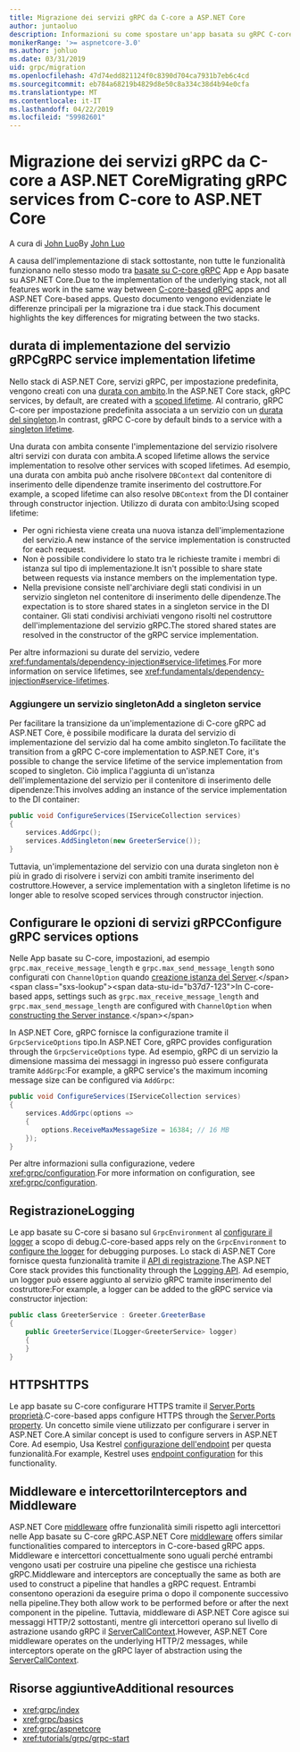 ```yaml
---
title: Migrazione dei servizi gRPC da C-core a ASP.NET Core
author: juntaoluo
description: Informazioni su come spostare un'app basata su gRPC C-core esistente per l'esecuzione all'inizio dello stack di ASP.NET Core.
monikerRange: '>= aspnetcore-3.0'
ms.author: johluo
ms.date: 03/31/2019
uid: grpc/migration
ms.openlocfilehash: 47d74edd821124f0c8390d704ca7931b7eb6c4cd
ms.sourcegitcommit: eb784a68219b4829d8e50c8a334c38d4b94e0cfa
ms.translationtype: MT
ms.contentlocale: it-IT
ms.lasthandoff: 04/22/2019
ms.locfileid: "59982601"
---
```

# <a name="migrating-grpc-services-from-c-core-to-aspnet-core"></a><span data-ttu-id="b37d7-103">Migrazione dei servizi gRPC da C-core a ASP.NET Core</span><span class="sxs-lookup"><span data-stu-id="b37d7-103">Migrating gRPC services from C-core to ASP.NET Core</span></span>

<span data-ttu-id="b37d7-104">A cura di [John Luo](https://github.com/juntaoluo)</span><span class="sxs-lookup"><span data-stu-id="b37d7-104">By [John Luo](https://github.com/juntaoluo)</span></span>

<span data-ttu-id="b37d7-105">A causa dell'implementazione di stack sottostante, non tutte le funzionalità funzionano nello stesso modo tra [basate su C-core gRPC](https://grpc.io/blog/grpc-stacks) App e App basate su ASP.NET Core.</span><span class="sxs-lookup"><span data-stu-id="b37d7-105">Due to the implementation of the underlying stack, not all features work in the same way between [C-core-based gRPC](https://grpc.io/blog/grpc-stacks) apps and ASP.NET Core-based apps.</span></span> <span data-ttu-id="b37d7-106">Questo documento vengono evidenziate le differenze principali per la migrazione tra i due stack.</span><span class="sxs-lookup"><span data-stu-id="b37d7-106">This document highlights the key differences for migrating between the two stacks.</span></span>

## <a name="grpc-service-implementation-lifetime"></a><span data-ttu-id="b37d7-107">durata di implementazione del servizio gRPC</span><span class="sxs-lookup"><span data-stu-id="b37d7-107">gRPC service implementation lifetime</span></span>

<span data-ttu-id="b37d7-108">Nello stack di ASP.NET Core, servizi gRPC, per impostazione predefinita, vengono creati con una [durata con ambito](xref:fundamentals/dependency-injection#service-lifetimes).</span><span class="sxs-lookup"><span data-stu-id="b37d7-108">In the ASP.NET Core stack, gRPC services, by default, are created with a [scoped lifetime](xref:fundamentals/dependency-injection#service-lifetimes).</span></span> <span data-ttu-id="b37d7-109">Al contrario, gRPC C-core per impostazione predefinita associata a un servizio con un [durata del singleton](xref:fundamentals/dependency-injection#service-lifetimes).</span><span class="sxs-lookup"><span data-stu-id="b37d7-109">In contrast, gRPC C-core by default binds to a service with a [singleton lifetime](xref:fundamentals/dependency-injection#service-lifetimes).</span></span>

<span data-ttu-id="b37d7-110">Una durata con ambita consente l'implementazione del servizio risolvere altri servizi con durata con ambita.</span><span class="sxs-lookup"><span data-stu-id="b37d7-110">A scoped lifetime allows the service implementation to resolve other services with scoped lifetimes.</span></span> <span data-ttu-id="b37d7-111">Ad esempio, una durata con ambita può anche risolvere `DBContext` dal contenitore di inserimento delle dipendenze tramite inserimento del costruttore.</span><span class="sxs-lookup"><span data-stu-id="b37d7-111">For example, a scoped lifetime can also resolve `DBContext` from the DI container through constructor injection.</span></span> <span data-ttu-id="b37d7-112">Utilizzo di durata con ambito:</span><span class="sxs-lookup"><span data-stu-id="b37d7-112">Using scoped lifetime:</span></span>

* <span data-ttu-id="b37d7-113">Per ogni richiesta viene creata una nuova istanza dell'implementazione del servizio.</span><span class="sxs-lookup"><span data-stu-id="b37d7-113">A new instance of the service implementation is constructed for each request.</span></span>
* <span data-ttu-id="b37d7-114">Non è possibile condividere lo stato tra le richieste tramite i membri di istanza sul tipo di implementazione.</span><span class="sxs-lookup"><span data-stu-id="b37d7-114">It isn't possible to share state between requests via instance members on the implementation type.</span></span>
* <span data-ttu-id="b37d7-115">Nella previsione consiste nell'archiviare degli stati condivisi in un servizio singleton nel contenitore di inserimento delle dipendenze.</span><span class="sxs-lookup"><span data-stu-id="b37d7-115">The expectation is to store shared states in a singleton service in the DI container.</span></span> <span data-ttu-id="b37d7-116">Gli stati condivisi archiviati vengono risolti nel costruttore dell'implementazione del servizio gRPC.</span><span class="sxs-lookup"><span data-stu-id="b37d7-116">The stored shared states are resolved in the constructor of the gRPC service implementation.</span></span>

<span data-ttu-id="b37d7-117">Per altre informazioni su durate del servizio, vedere <xref:fundamentals/dependency-injection#service-lifetimes>.</span><span class="sxs-lookup"><span data-stu-id="b37d7-117">For more information on service lifetimes, see <xref:fundamentals/dependency-injection#service-lifetimes>.</span></span>

### <a name="add-a-singleton-service"></a><span data-ttu-id="b37d7-118">Aggiungere un servizio singleton</span><span class="sxs-lookup"><span data-stu-id="b37d7-118">Add a singleton service</span></span>

<span data-ttu-id="b37d7-119">Per facilitare la transizione da un'implementazione di C-core gRPC ad ASP.NET Core, è possibile modificare la durata del servizio di implementazione del servizio dal ha come ambito singleton.</span><span class="sxs-lookup"><span data-stu-id="b37d7-119">To facilitate the transition from a gRPC C-core implementation to ASP.NET Core, it's possible to change the service lifetime of the service implementation from scoped to singleton.</span></span> <span data-ttu-id="b37d7-120">Ciò implica l'aggiunta di un'istanza dell'implementazione del servizio per il contenitore di inserimento delle dipendenze:</span><span class="sxs-lookup"><span data-stu-id="b37d7-120">This involves adding an instance of the service implementation to the DI container:</span></span>

```csharp
public void ConfigureServices(IServiceCollection services)
{
    services.AddGrpc();
    services.AddSingleton(new GreeterService());
}
```

<span data-ttu-id="b37d7-121">Tuttavia, un'implementazione del servizio con una durata singleton non è più in grado di risolvere i servizi con ambiti tramite inserimento del costruttore.</span><span class="sxs-lookup"><span data-stu-id="b37d7-121">However, a service implementation with a singleton lifetime is no longer able to resolve scoped services through constructor injection.</span></span>

## <a name="configure-grpc-services-options"></a><span data-ttu-id="b37d7-122">Configurare le opzioni di servizi gRPC</span><span class="sxs-lookup"><span data-stu-id="b37d7-122">Configure gRPC services options</span></span>

<span data-ttu-id="b37d7-123">Nelle App basate su C-core, impostazioni, ad esempio `grpc.max_receive_message_length` e `grpc.max_send_message_length` sono configurati con `ChannelOption` quando [creazione istanza del Server](https://grpc.io/grpc/csharp/api/Grpc.Core.Server.html#Grpc_Core_Server__ctor_System_Collections_Generic_IEnumerable_Grpc_Core_ChannelOption__).</span><span class="sxs-lookup"><span data-stu-id="b37d7-123">In C-core-based apps, settings such as `grpc.max_receive_message_length` and `grpc.max_send_message_length` are configured with `ChannelOption` when [constructing the Server instance](https://grpc.io/grpc/csharp/api/Grpc.Core.Server.html#Grpc_Core_Server__ctor_System_Collections_Generic_IEnumerable_Grpc_Core_ChannelOption__).</span></span>

<span data-ttu-id="b37d7-124">In ASP.NET Core, gRPC fornisce la configurazione tramite il `GrpcServiceOptions` tipo.</span><span class="sxs-lookup"><span data-stu-id="b37d7-124">In ASP.NET Core, gRPC provides configuration through the `GrpcServiceOptions` type.</span></span> <span data-ttu-id="b37d7-125">Ad esempio, gRPC di un servizio la dimensione massima dei messaggi in ingresso può essere configurata tramite `AddGrpc`:</span><span class="sxs-lookup"><span data-stu-id="b37d7-125">For example, a gRPC service's the maximum incoming message size can be configured via `AddGrpc`:</span></span>

```csharp
public void ConfigureServices(IServiceCollection services)
{
    services.AddGrpc(options =>
    {
        options.ReceiveMaxMessageSize = 16384; // 16 MB
    });
}
```

<span data-ttu-id="b37d7-126">Per altre informazioni sulla configurazione, vedere <xref:grpc/configuration>.</span><span class="sxs-lookup"><span data-stu-id="b37d7-126">For more information on configuration, see <xref:grpc/configuration>.</span></span>

## <a name="logging"></a><span data-ttu-id="b37d7-127">Registrazione</span><span class="sxs-lookup"><span data-stu-id="b37d7-127">Logging</span></span>

<span data-ttu-id="b37d7-128">Le app basate su C-core si basano sul `GrpcEnvironment` al [configurare il logger](https://grpc.io/grpc/csharp/api/Grpc.Core.GrpcEnvironment.html?q=size#Grpc_Core_GrpcEnvironment_SetLogger_Grpc_Core_Logging_ILogger_) a scopo di debug.</span><span class="sxs-lookup"><span data-stu-id="b37d7-128">C-core-based apps rely on the `GrpcEnvironment` to [configure the logger](https://grpc.io/grpc/csharp/api/Grpc.Core.GrpcEnvironment.html?q=size#Grpc_Core_GrpcEnvironment_SetLogger_Grpc_Core_Logging_ILogger_) for debugging purposes.</span></span> <span data-ttu-id="b37d7-129">Lo stack di ASP.NET Core fornisce questa funzionalità tramite il [API di registrazione](xref:fundamentals/logging/index).</span><span class="sxs-lookup"><span data-stu-id="b37d7-129">The ASP.NET Core stack provides this functionality through the [Logging API](xref:fundamentals/logging/index).</span></span> <span data-ttu-id="b37d7-130">Ad esempio, un logger può essere aggiunto al servizio gRPC tramite inserimento del costruttore:</span><span class="sxs-lookup"><span data-stu-id="b37d7-130">For example, a logger can be added to the gRPC service via constructor injection:</span></span>

```csharp
public class GreeterService : Greeter.GreeterBase
{
    public GreeterService(ILogger<GreeterService> logger)
    {
    }
}
```

## <a name="https"></a><span data-ttu-id="b37d7-131">HTTPS</span><span class="sxs-lookup"><span data-stu-id="b37d7-131">HTTPS</span></span>

<span data-ttu-id="b37d7-132">Le app basate su C-core configurare HTTPS tramite il [Server.Ports proprietà](https://grpc.io/grpc/csharp/api/Grpc.Core.Server.html#Grpc_Core_Server_Ports).</span><span class="sxs-lookup"><span data-stu-id="b37d7-132">C-core-based apps configure HTTPS through the [Server.Ports property](https://grpc.io/grpc/csharp/api/Grpc.Core.Server.html#Grpc_Core_Server_Ports).</span></span> <span data-ttu-id="b37d7-133">Un concetto simile viene utilizzato per configurare i server in ASP.NET Core.</span><span class="sxs-lookup"><span data-stu-id="b37d7-133">A similar concept is used to configure servers in ASP.NET Core.</span></span> <span data-ttu-id="b37d7-134">Ad esempio, Usa Kestrel [configurazione dell'endpoint](xref:fundamentals/servers/kestrel#endpoint-configuration) per questa funzionalità.</span><span class="sxs-lookup"><span data-stu-id="b37d7-134">For example, Kestrel uses [endpoint configuration](xref:fundamentals/servers/kestrel#endpoint-configuration) for this functionality.</span></span>

## <a name="interceptors-and-middleware"></a><span data-ttu-id="b37d7-135">Middleware e intercettori</span><span class="sxs-lookup"><span data-stu-id="b37d7-135">Interceptors and Middleware</span></span>

<span data-ttu-id="b37d7-136">ASP.NET Core [middleware](xref:fundamentals/middleware/index) offre funzionalità simili rispetto agli intercettori nelle App basate su C-core gRPC.</span><span class="sxs-lookup"><span data-stu-id="b37d7-136">ASP.NET Core [middleware](xref:fundamentals/middleware/index) offers similar functionalities compared to interceptors in C-core-based gRPC apps.</span></span> <span data-ttu-id="b37d7-137">Middleware e intercettori concettualmente sono uguali perché entrambi vengono usati per costruire una pipeline che gestisce una richiesta gRPC.</span><span class="sxs-lookup"><span data-stu-id="b37d7-137">Middleware and interceptors are conceptually the same as both are used to construct a pipeline that handles a gRPC request.</span></span> <span data-ttu-id="b37d7-138">Entrambi consentono operazioni da eseguire prima o dopo il componente successivo nella pipeline.</span><span class="sxs-lookup"><span data-stu-id="b37d7-138">They both allow work to be performed before or after the next component in the pipeline.</span></span> <span data-ttu-id="b37d7-139">Tuttavia, middleware di ASP.NET Core agisce sui messaggi HTTP/2 sottostanti, mentre gli intercettori operano sul livello di astrazione usando gRPC il [ServerCallContext](https://grpc.io/grpc/csharp/api/Grpc.Core.ServerCallContext.html).</span><span class="sxs-lookup"><span data-stu-id="b37d7-139">However, ASP.NET Core middleware operates on the underlying HTTP/2 messages, while interceptors operate on the gRPC layer of abstraction using the [ServerCallContext](https://grpc.io/grpc/csharp/api/Grpc.Core.ServerCallContext.html).</span></span>

## <a name="additional-resources"></a><span data-ttu-id="b37d7-140">Risorse aggiuntive</span><span class="sxs-lookup"><span data-stu-id="b37d7-140">Additional resources</span></span>

* <xref:grpc/index>
* <xref:grpc/basics>
* <xref:grpc/aspnetcore>
* <xref:tutorials/grpc/grpc-start>
